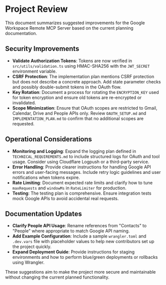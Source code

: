 # Project Review

This document summarizes suggested improvements for the Google Workspace Remote MCP Server based on the current planning documentation.

## Security Improvements

- **Validate Authorization Tokens**: Tokens are now verified in `src/utils/validation.ts` using HMAC-SHA256 with the `JWT_SECRET` environment variable.
- **CSRF Protection**: The implementation plan mentions CSRF protection but does not describe a concrete approach. Add state parameter checks and possibly double-submit tokens in the OAuth flow.
- **Key Rotation**: Document a process for rotating the `ENCRYPTION_KEY` used for token encryption and ensure old tokens are re-encrypted or invalidated.
- **Scope Minimization**: Ensure that OAuth scopes are restricted to Gmail, Calendar, Drive and People APIs only. Review `OAUTH_SETUP.md` and `IMPLEMENTATION_PLAN.md` to confirm that no additional scopes are requested.

## Operational Considerations

- **Monitoring and Logging**: Expand the logging plan defined in `TECHNICAL_REQUIREMENTS.md` to include structured logs for OAuth and tool usage. Consider using Cloudflare Logpush or a third-party service.
- **Error Handling**: Provide clearer instructions for handling Google API errors and user-facing messages. Include retry logic guidelines and user notifications when tokens expire.
- **Rate Limiting**: Document expected rate limits and clarify how to tune `maxRequests` and `windowMs` in `RateLimiter` for production.
- **Testing**: The testing plan is comprehensive. Ensure integration tests mock Google APIs to avoid accidental real requests.

## Documentation Updates

- **Clarify People API Usage**: Rename references from "Contacts" to "People" where appropriate to match Google API naming.
- **Add Example Configuration**: Include a sample `wrangler.toml` and `.dev.vars` file with placeholder values to help new contributors set up the project quickly.
- **Expand Deployment Guide**: Provide instructions for staging environments and how to perform blue/green deployments or rollbacks using Wrangler.

These suggestions aim to make the project more secure and maintainable without changing the current planned functionality.
